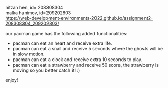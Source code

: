 nitzan hen, id= 208308304<br>
malka hanimov, id=209202803<br>
https://web-development-environments-2022.github.io/assignment2-208308304_209202803/<br>

our pacman game has the following added functionalities:<br>
- pacman can eat an heart and receive extra life.<br>
- pacman can eat a snail and receive 5 seconds where the ghosts will be in slow motion.<br>
- pacman can eat a clock and receive extra 10 seconds to play.<br>
- pacman can eat a strawberry and receive 50 score, the strawberry is moving so you better catch it! :)<br>

enjoy!

